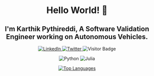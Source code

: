 <h1 align="center">Hello World! 👋</h1>

<h2 align="center">I'm Karthik Pythireddi, A Software Validation Engineer working on Autonomous Vehicles.</h2>

<p align="center">
  <a href="https://www.linkedin.com/in/karthikpythireddi/">
    <img src="https://img.shields.io/badge/LinkedIn-0077B5?style=for-the-badge&logo=linkedin&logoColor=white" alt="LinkedIn">
  </a>
  <a href="https://twitter.com/karthikitis">
    <img src="https://img.shields.io/twitter/follow/karthikitis?style=for-the-badge&logo=twitter&logoColor=white" alt="Twitter">
  </a>
  <img src="https://visitor-badge.laobi.icu/badge?page_id=karthikpythireddi" alt="Visitor Badge">
</p>

<p align="center">
  <img src="https://img.shields.io/badge/Python-3776AB?style=for-the-badge&logo=python&logoColor=white" alt="Python">
  <img src="https://img.shields.io/badge/Julia-9558B2?style=for-the-badge&logo=julia&logoColor=white" alt="Julia">
</p>

<p align="center">
  <a href="https://github.com/karthikpythireddi/github-readme-stats">
    <img src="https://github-readme-stats.vercel.app/api/top-langs/?username=karthikpythireddi&layout=compact" alt="Top Languages">
  </a>
</p>
